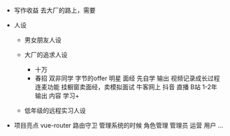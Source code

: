 - 写作收益
    去大厂的路上，需要

- 人设
    - 男女朋友人设

    - 大厂的追求人设
        - 十万
        - 春招  双非同学    字节的offer     明星
            面经  先自学  输出  视频记录成长过程    连麦功能
            挂橱窗卖面经，卖模拟面试
            牛客网上
            抖音  直播  B站
        1-2年
            输出 内容 学习+

    - 低年级的远程实习人设

- 项目亮点
    vue-router  路由守卫    管理系统的时候  角色管理
    管理员  运营    用户   ...

